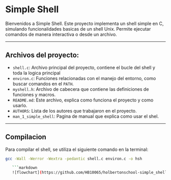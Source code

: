 # Simple Shell

Bienvenidos a Simple Shell. Este proyecto implementa un shell simple en C, simulando funcionalidades basicas de un shell Unix. Permite ejecutar comandos de manera interactiva o desde un archivo.

---

## Archivos del proyecto:

- `shell.c`: Archivo principal del proyecto, contiene el bucle del shell y toda la logica principal
- `environ.c`: Funciones relacionadas con el manejo del entorno, como buscar comandos en el `PATH`.
- `myshell.h`: Archivo de cabecera que contiene las definiciones de funciones y macros.
- `README.md`: Este archivo, explica como funciona el proyecto y como usarlo.
- `AUTHORS`: Lista de los autores que trabajaron en el proyecto.
- `man_1_simple_shell`: Pagina de manual que explica como usar el shel.

---

## Compilacion

Para compilar el shell, se utiliza el siguiente comando en la terminal:

```bash
gcc -Wall -Werror -Wextra -pedantic shell.c environ.c -o hsh

   ```markdown
   ![flowchart](https://github.com/HB10065/holbertonschool-simple_shell/blob/main/ShellFlowchart.png?raw=true)


